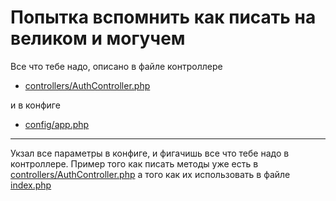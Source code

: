 # Попытка вспомнить как писать на великом и могучем

Все что тебе надо, описано в файле контроллере

- [controllers/AuthController.php](controllers/AuthController.php)

и в конфиге
 - [config/app.php](config/app.php)


---

Укзал все параметры в конфиге, и фигачишь все что тебе надо в контроллере.
Пример того как писать методы уже есть в [controllers/AuthController.php](controllers/AuthController.php) а того как их использовать в файле [index.php](index.php)

